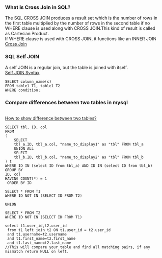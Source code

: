 ### What is Cross Join in SQL?
The SQL CROSS JOIN produces a result set which is the number of rows in the first table multiplied by the number of rows in the second table if no WHERE clause is used along with CROSS JOIN.This kind of result is called as Cartesian Product.
<br>
If WHERE clause is used with CROSS JOIN, it functions like an INNER JOIN
<br>
<a href="https://www.essentialsql.com/cross-join-introduction/">Cross Join</a>
### SQL Self JOIN
A self JOIN is a regular join, but the table is joined with itself.
<br><a href="https://www.w3resource.com/sql/joins/perform-a-self-join.php">Self JOIN Syntax</a><br>
```
SELECT column_name(s)
FROM table1 T1, table1 T2
WHERE condition;
```
### Compare differences between two tables in mysql
<br><a href="https://dba.stackexchange.com/questions/214365/how-to-show-difference-between-two-tables">How to show difference between two tables?</a><br>
```
SELECT tbl, ID, col
FROM
(
    SELECT
    tbl_a.ID, tbl_a.col, "name_to_display1" as "tbl" FROM tbl_a
    UNION ALL
    SELECT
    tbl_b.ID, tbl_b.col, "name_to_display2" as "tbl" FROM tbl_b
) t
WHERE ID IN (select ID from tbl_a) AND ID IN (select ID from tbl_b)
GROUP BY
ID, col
HAVING COUNT(*) = 1
 ORDER BY ID
```

```
SELECT * FROM T1
WHERE ID NOT IN (SELECT ID FROM T2)

UNION

SELECT * FROM T2
WHERE ID NOT IN (SELECT ID FROM T1)
```
```
select t1.user_id,t2.user_id 
 from t1 left join t2 ON t1.user_id = t2.user_id 
 and t1.username=t2.username 
 and t1.first_name=t2.first_name 
 and t1.last_name=t2.last_name
//This will compare your table and find all matching pairs, if any mismatch return NULL on left.
```
